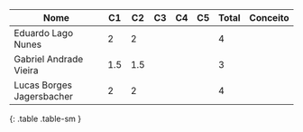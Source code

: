 | Nome                      | C1  | C2  | C3 | C4 | C5 | Total | Conceito |
|---------------------------|-----|-----|----|----|----|-------|----------|
| Eduardo Lago Nunes        | 2   | 2   |    |    |    | 4     |          |
| Gabriel Andrade Vieira    | 1.5 | 1.5 |    |    |    | 3     |          |
| Lucas Borges Jagersbacher | 2   | 2   |    |    |    | 4     |          |
{: .table .table-sm }
